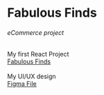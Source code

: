 # Fabulous Finds
<h6>eCommerce project</h1>
<span>My first React Project</span>
<br/>
<a href="https://fabulousfinds.onrender.com" target="_blank">Fabulous Finds </a>
<br/><br/>
<span>My UI/UX design</span>
<br/>
<a href="https://www.figma.com/file/9FEeZxyjDD4pU0dYSSlOHl/eCommerse?type=design&node-id=0%3A1&mode=design&t=F72IFu3SRXHmFlwp-1" target="_blank">Figma File</a>

